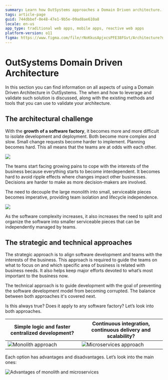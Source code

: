 ```yaml
---
summary: Learn how OutSystems approaches a Domain Driven architecture.
tags: article-page
guid: 744dbbef-0e48-47e1-9b5e-09ad8ae610a8
locale: en-us
app_type: traditional web apps, mobile apps, reactive web apps
platform-version: o11
figma: https://www.figma.com/file/rNoKkusApjxcsPFE38FGvt/Architecture?node-id=1344:708
---
```


# OutSystems Domain Driven Architecture

In this section you can find information on all aspects of using a Domain Driven Architecture in OutSystems. The when and how to leverage and validate such solution is discussed, along with the existing methods and tools that you can use to validate your architecture.

## The architectural challenge

With the **growth of a software factory**, it becomes more and more difficult to isolate development and deployment. Both become more complex and slow. Small change requests become harder to implement. Planning becomes hard. This all means that the teams are at odds with each other. 

![](images/outsystems_domain_driven_architecture_0.png)

The teams start facing growing pains to cope with the interests of the business because everything starts to become interdependent. It becomes hard to avoid ripple effects where changes impact other businesses. Decisions are harder to make as more decision-makers are involved. 

The need to decouple the large monolith into small, serviceable pieces becomes imperative, providing team isolation and lifecycle independence.

![](images/outsystems_domain_driven_architecture_1.png)

As the software complexity increases, it also increases the need to split and organize the software into smaller serviceable pieces that can be independently managed by teams.

## The strategic and technical approaches

The strategic approach is to align software development and teams with the interests of the business. This approach is required to guide the teams on what to focus on and which specific area of business is related with business needs. It also helps keep major efforts devoted to what’s most important to the business now.

The technical approach is to guide development with the goal of preventing the software development model from becoming corrupted. The balance between both approaches it's covered next.

Is this always true? Does it apply to any software factory? Let’s look into both approaches.

|Simple logic and faster centralized development?|Continuous integration, continuous delivery and scalability?|
|--|--|
|![Monolith approach](images/outsystems_domain_driven_architecture_2.png)|![Microservices approach](images/outsystems_domain_driven_architecture_3.png)|

   
Each option has advantages and disadvantages. Let’s look into the main ones:

![Advantages of monolith and microservices](images/outsystems_domain_driven_architecture_4.png)

